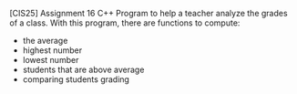 [CIS25] Assignment 16
C++ Program to help a teacher analyze the grades of a class. 
With this program, there are functions to compute:
- the average
- highest number
- lowest number
- students that are above average
- comparing students grading
